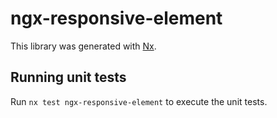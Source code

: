 # ngx-responsive-element

This library was generated with [Nx](https://nx.dev).

## Running unit tests

Run `nx test ngx-responsive-element` to execute the unit tests.

